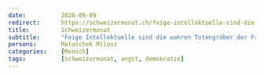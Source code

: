 ```yaml
---
date:          2020-09-09
redirect:      https://schweizermonat.ch/feige-intellektuelle-sind-die-wahren-totengraeber-der-freiheit/
title:         Schweizermonat
subtitle:      "Feige Intellektuelle sind die wahren Totengräber der Freiheit"
persons:       Matuschek Milosz
categories:    [Mensch]
tags:          [schweizermonat, angst, demokratie]
---
```


